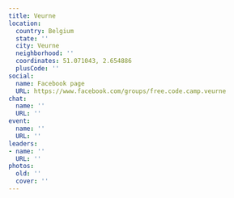 ```yaml
---
title: Veurne
location:
  country: Belgium
  state: ''
  city: Veurne
  neighborhood: ''
  coordinates: 51.071043, 2.654886
  plusCode: ''
social:
  name: Facebook page
  URL: https://www.facebook.com/groups/free.code.camp.veurne
chat:
  name: ''
  URL: ''
event:
  name: ''
  URL: ''
leaders:
- name: ''
  URL: ''
photos:
  old: ''
  cover: ''
---
```

